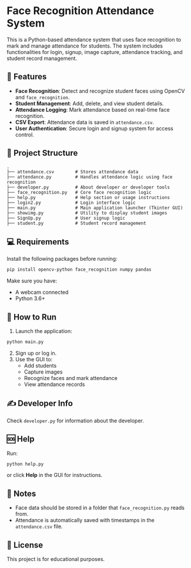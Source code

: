
# Face Recognition Attendance System

This is a Python-based attendance system that uses face recognition to mark and manage attendance for students. The system includes functionalities for login, signup, image capture, attendance tracking, and student record management.

## 🧠 Features

- **Face Recognition**: Detect and recognize student faces using OpenCV and `face_recognition`.
- **Student Management**: Add, delete, and view student details.
- **Attendance Logging**: Mark attendance based on real-time face recognition.
- **CSV Export**: Attendance data is saved in `attendance.csv`.
- **User Authentication**: Secure login and signup system for access control.

## 📁 Project Structure

```
.
├── attendance.csv        # Stores attendance data
├── attendance.py         # Handles attendance logic using face recognition
├── developer.py          # About developer or developer tools
├── face_recognition.py   # Core face recognition logic
├── help.py               # Help section or usage instructions
├── login2.py             # Login interface logic
├── main.py               # Main application launcher (Tkinter GUI)
├── showimg.py            # Utility to display student images
├── SignUp.py             # User signup logic
├── student.py            # Student record management
```

## 💻 Requirements

Install the following packages before running:

```bash
pip install opencv-python face_recognition numpy pandas
```

Make sure you have:
- A webcam connected
- Python 3.6+

## 🚀 How to Run

1. Launch the application:

```bash
python main.py
```

2. Sign up or log in.
3. Use the GUI to:
   - Add students
   - Capture images
   - Recognize faces and mark attendance
   - View attendance records

## ✍️ Developer Info

Check `developer.py` for information about the developer.

## 🆘 Help

Run:

```bash
python help.py
```

or click **Help** in the GUI for instructions.

## 📌 Notes

- Face data should be stored in a folder that `face_recognition.py` reads from.
- Attendance is automatically saved with timestamps in the `attendance.csv` file.

## 📄 License

This project is for educational purposes.

